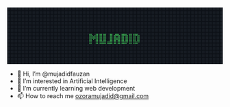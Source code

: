 <svg fill="none" viewBox="0 0 837 221" width="837" xmlns="http://www.w3.org/2000/svg"><foreignObject width="837px" height="100%" xmlns="http://www.w3.org/1999/xhtml"><style xmlns="http://www.w3.org/1999/xhtml">
              .container {
                width: 837px;
                height: 221px;
                position: relative;
              }
              .bg {
                position: absolute;
                top: 0;
                left: 0;
                display: flex;
                flex-direction: column;
                gap: 3px;
                background: #0d1117;
              }
              .bg .line {
                display: flex;
                gap: 3px;
              }
              .bg span {
                width: 11px;
                height: 11px;
                background: #161b22;
                border-radius: 2px;
              }
              .char-container {
                display: flex;
                flex-direction: column;
                gap: 3px;
              }
              .char-container .line {
                display: flex;
                gap: 3px;
              }
              .char-container .line .box {
                width: 11px;
                height: 11px;
                border-radius: 2px;
              }
              .char-container .line .box.active {
                background: #3aad52;
              }
              .content {
                width: 100%;
                height: 100%;
                position: relative;
                display: flex;
                justify-content: center;
                align-items: center;
                z-index: 1;
              }
              .content .blank {
                width: 11px;
              }
              .content .slide {
                width: 100%;
                height: 100%;
                position: fixed;
                top: 0;
                left: 0;
                display: flex;
                justify-content: center;
                align-items: center;
                gap: 3px;
              }
              .content .slide.slide-1 {
                animation: anim-slide-1 8s infinite;
              }
              @keyframes anim-slide-1 {
                0%, 40%, 100% {
                  transform: scale(0.2) translateY(40px);
                }
                4%, 16% {
                  transform: scale(1) translateY(0);
                }
                16% {
                  opacity: 1;
                }
                20%, 100% {
                  opacity: 0;
                }
              }
              .content .slide.slide-2 {
                opacity: 0;
                animation: anim-slide-2 8s infinite;
              }
              @keyframes anim-slide-2 {
                0%, 20%, 100% {
                  transform: scale(0.2) translateY(40px);
                  opacity: 0;
                }
                24%, 36% {
                  transform: scale(1) translateY(0);
                }
                36% {
                  opacity: 1;
                }
                40%, 100% {
                  opacity: 0;
                }
                60% {
                  transform: scale(0.2) translateY(40px);
                }
              }
              .content .slide.slide-3 {
                opacity: 0;
                animation: anim-slide-3 8s infinite;
              }
              @keyframes anim-slide-3 {
                0%, 40%, 72%, 100% {
                  opacity: 0;
                }
                44%, 68% {
                  opacity: 1;
                }
              }
              .content .slide.slide-4 {
                opacity: 0;
                animation: anim-slide-4 8s infinite;
              }
              @keyframes anim-slide-4 {
                0%, 72%, 92%, 100% {
                  opacity: 0;
                }
                76%, 88% {
                  opacity: 1;
                }
              }
              </style><div xmlns="http://www.w3.org/1999/xhtml" class="container"><div class="bg"><div class="line"><span></span><span></span><span></span><span></span><span></span><span></span><span></span><span></span><span></span><span></span><span></span><span></span><span></span><span></span><span></span><span></span><span></span><span></span><span></span><span></span><span></span><span></span><span></span><span></span><span></span><span></span><span></span><span></span><span></span><span></span><span></span><span></span><span></span><span></span><span></span><span></span><span></span><span></span><span></span><span></span><span></span><span></span><span></span><span></span><span></span><span></span><span></span><span></span><span></span><span></span><span></span><span></span><span></span><span></span><span></span><span></span><span></span><span></span><span></span><span></span></div><div class="line"><span></span><span></span><span></span><span></span><span></span><span></span><span></span><span></span><span></span><span></span><span></span><span></span><span></span><span></span><span></span><span></span><span></span><span></span><span></span><span></span><span></span><span></span><span></span><span></span><span></span><span></span><span></span><span></span><span></span><span></span><span></span><span></span><span></span><span></span><span></span><span></span><span></span><span></span><span></span><span></span><span></span><span></span><span></span><span></span><span></span><span></span><span></span><span></span><span></span><span></span><span></span><span></span><span></span><span></span><span></span><span></span><span></span><span></span><span></span><span></span></div><div class="line"><span></span><span></span><span></span><span></span><span></span><span></span><span></span><span></span><span></span><span></span><span></span><span></span><span></span><span></span><span></span><span></span><span></span><span></span><span></span><span></span><span></span><span></span><span></span><span></span><span></span><span></span><span></span><span></span><span></span><span></span><span></span><span></span><span></span><span></span><span></span><span></span><span></span><span></span><span></span><span></span><span></span><span></span><span></span><span></span><span></span><span></span><span></span><span></span><span></span><span></span><span></span><span></span><span></span><span></span><span></span><span></span><span></span><span></span><span></span><span></span></div><div class="line"><span></span><span></span><span></span><span></span><span></span><span></span><span></span><span></span><span></span><span></span><span></span><span></span><span></span><span></span><span></span><span></span><span></span><span></span><span></span><span></span><span></span><span></span><span></span><span></span><span></span><span></span><span></span><span></span><span></span><span></span><span></span><span></span><span></span><span></span><span></span><span></span><span></span><span></span><span></span><span></span><span></span><span></span><span></span><span></span><span></span><span></span><span></span><span></span><span></span><span></span><span></span><span></span><span></span><span></span><span></span><span></span><span></span><span></span><span></span><span></span></div><div class="line"><span></span><span></span><span></span><span></span><span></span><span></span><span></span><span></span><span></span><span></span><span></span><span></span><span></span><span></span><span></span><span></span><span></span><span></span><span></span><span></span><span></span><span></span><span></span><span></span><span></span><span></span><span></span><span></span><span></span><span></span><span></span><span></span><span></span><span></span><span></span><span></span><span></span><span></span><span></span><span></span><span></span><span></span><span></span><span></span><span></span><span></span><span></span><span></span><span></span><span></span><span></span><span></span><span></span><span></span><span></span><span></span><span></span><span></span><span></span><span></span></div><div class="line"><span></span><span></span><span></span><span></span><span></span><span></span><span></span><span></span><span></span><span></span><span></span><span></span><span></span><span></span><span></span><span></span><span></span><span></span><span></span><span></span><span></span><span></span><span></span><span></span><span></span><span></span><span></span><span></span><span></span><span></span><span></span><span></span><span></span><span></span><span></span><span></span><span></span><span></span><span></span><span></span><span></span><span></span><span></span><span></span><span></span><span></span><span></span><span></span><span></span><span></span><span></span><span></span><span></span><span></span><span></span><span></span><span></span><span></span><span></span><span></span></div><div class="line"><span></span><span></span><span></span><span></span><span></span><span></span><span></span><span></span><span></span><span></span><span></span><span></span><span></span><span></span><span></span><span></span><span></span><span></span><span></span><span></span><span></span><span></span><span></span><span></span><span></span><span></span><span></span><span></span><span></span><span></span><span></span><span></span><span></span><span></span><span></span><span></span><span></span><span></span><span></span><span></span><span></span><span></span><span></span><span></span><span></span><span></span><span></span><span></span><span></span><span></span><span></span><span></span><span></span><span></span><span></span><span></span><span></span><span></span><span></span><span></span></div><div class="line"><span></span><span></span><span></span><span></span><span></span><span></span><span></span><span></span><span></span><span></span><span></span><span></span><span></span><span></span><span></span><span></span><span></span><span></span><span></span><span></span><span></span><span></span><span></span><span></span><span></span><span></span><span></span><span></span><span></span><span></span><span></span><span></span><span></span><span></span><span></span><span></span><span></span><span></span><span></span><span></span><span></span><span></span><span></span><span></span><span></span><span></span><span></span><span></span><span></span><span></span><span></span><span></span><span></span><span></span><span></span><span></span><span></span><span></span><span></span><span></span></div><div class="line"><span></span><span></span><span></span><span></span><span></span><span></span><span></span><span></span><span></span><span></span><span></span><span></span><span></span><span></span><span></span><span></span><span></span><span></span><span></span><span></span><span></span><span></span><span></span><span></span><span></span><span></span><span></span><span></span><span></span><span></span><span></span><span></span><span></span><span></span><span></span><span></span><span></span><span></span><span></span><span></span><span></span><span></span><span></span><span></span><span></span><span></span><span></span><span></span><span></span><span></span><span></span><span></span><span></span><span></span><span></span><span></span><span></span><span></span><span></span><span></span></div><div class="line"><span></span><span></span><span></span><span></span><span></span><span></span><span></span><span></span><span></span><span></span><span></span><span></span><span></span><span></span><span></span><span></span><span></span><span></span><span></span><span></span><span></span><span></span><span></span><span></span><span></span><span></span><span></span><span></span><span></span><span></span><span></span><span></span><span></span><span></span><span></span><span></span><span></span><span></span><span></span><span></span><span></span><span></span><span></span><span></span><span></span><span></span><span></span><span></span><span></span><span></span><span></span><span></span><span></span><span></span><span></span><span></span><span></span><span></span><span></span><span></span></div><div class="line"><span></span><span></span><span></span><span></span><span></span><span></span><span></span><span></span><span></span><span></span><span></span><span></span><span></span><span></span><span></span><span></span><span></span><span></span><span></span><span></span><span></span><span></span><span></span><span></span><span></span><span></span><span></span><span></span><span></span><span></span><span></span><span></span><span></span><span></span><span></span><span></span><span></span><span></span><span></span><span></span><span></span><span></span><span></span><span></span><span></span><span></span><span></span><span></span><span></span><span></span><span></span><span></span><span></span><span></span><span></span><span></span><span></span><span></span><span></span><span></span></div><div class="line"><span></span><span></span><span></span><span></span><span></span><span></span><span></span><span></span><span></span><span></span><span></span><span></span><span></span><span></span><span></span><span></span><span></span><span></span><span></span><span></span><span></span><span></span><span></span><span></span><span></span><span></span><span></span><span></span><span></span><span></span><span></span><span></span><span></span><span></span><span></span><span></span><span></span><span></span><span></span><span></span><span></span><span></span><span></span><span></span><span></span><span></span><span></span><span></span><span></span><span></span><span></span><span></span><span></span><span></span><span></span><span></span><span></span><span></span><span></span><span></span></div><div class="line"><span></span><span></span><span></span><span></span><span></span><span></span><span></span><span></span><span></span><span></span><span></span><span></span><span></span><span></span><span></span><span></span><span></span><span></span><span></span><span></span><span></span><span></span><span></span><span></span><span></span><span></span><span></span><span></span><span></span><span></span><span></span><span></span><span></span><span></span><span></span><span></span><span></span><span></span><span></span><span></span><span></span><span></span><span></span><span></span><span></span><span></span><span></span><span></span><span></span><span></span><span></span><span></span><span></span><span></span><span></span><span></span><span></span><span></span><span></span><span></span></div><div class="line"><span></span><span></span><span></span><span></span><span></span><span></span><span></span><span></span><span></span><span></span><span></span><span></span><span></span><span></span><span></span><span></span><span></span><span></span><span></span><span></span><span></span><span></span><span></span><span></span><span></span><span></span><span></span><span></span><span></span><span></span><span></span><span></span><span></span><span></span><span></span><span></span><span></span><span></span><span></span><span></span><span></span><span></span><span></span><span></span><span></span><span></span><span></span><span></span><span></span><span></span><span></span><span></span><span></span><span></span><span></span><span></span><span></span><span></span><span></span><span></span></div><div class="line"><span></span><span></span><span></span><span></span><span></span><span></span><span></span><span></span><span></span><span></span><span></span><span></span><span></span><span></span><span></span><span></span><span></span><span></span><span></span><span></span><span></span><span></span><span></span><span></span><span></span><span></span><span></span><span></span><span></span><span></span><span></span><span></span><span></span><span></span><span></span><span></span><span></span><span></span><span></span><span></span><span></span><span></span><span></span><span></span><span></span><span></span><span></span><span></span><span></span><span></span><span></span><span></span><span></span><span></span><span></span><span></span><span></span><span></span><span></span><span></span></div><div class="line"><span></span><span></span><span></span><span></span><span></span><span></span><span></span><span></span><span></span><span></span><span></span><span></span><span></span><span></span><span></span><span></span><span></span><span></span><span></span><span></span><span></span><span></span><span></span><span></span><span></span><span></span><span></span><span></span><span></span><span></span><span></span><span></span><span></span><span></span><span></span><span></span><span></span><span></span><span></span><span></span><span></span><span></span><span></span><span></span><span></span><span></span><span></span><span></span><span></span><span></span><span></span><span></span><span></span><span></span><span></span><span></span><span></span><span></span><span></span><span></span></div></div><div class="content"><div class="slide slide-1"><div class="char-container"><div class="line"><span class="box active"></span><span class="box active"></span><span class="box"></span><span class="box"></span><span class="box"></span><span class="box active"></span><span class="box active"></span><span class="box"></span></div><div class="line"><span class="box active"></span><span class="box active"></span><span class="box active"></span><span class="box"></span><span class="box active"></span><span class="box active"></span><span class="box active"></span><span class="box"></span></div><div class="line"><span class="box active"></span><span class="box active"></span><span class="box active"></span><span class="box active"></span><span class="box active"></span><span class="box active"></span><span class="box active"></span><span class="box"></span></div><div class="line"><span class="box active"></span><span class="box active"></span><span class="box active"></span><span class="box active"></span><span class="box active"></span><span class="box active"></span><span class="box active"></span><span class="box"></span></div><div class="line"><span class="box active"></span><span class="box active"></span><span class="box"></span><span class="box active"></span><span class="box"></span><span class="box active"></span><span class="box active"></span><span class="box"></span></div><div class="line"><span class="box active"></span><span class="box active"></span><span class="box"></span><span class="box"></span><span class="box"></span><span class="box active"></span><span class="box active"></span><span class="box"></span></div><div class="line"><span class="box active"></span><span class="box active"></span><span class="box"></span><span class="box"></span><span class="box"></span><span class="box active"></span><span class="box active"></span><span class="box"></span></div><div class="line"><span class="box active"></span><span class="box active"></span><span class="box"></span><span class="box"></span><span class="box"></span><span class="box active"></span><span class="box active"></span><span class="box"></span></div></div><div class="char-container"><div class="line"><span class="box active"></span><span class="box active"></span><span class="box"></span><span class="box active"></span><span class="box active"></span><span class="box"></span></div><div class="line"><span class="box active"></span><span class="box active"></span><span class="box"></span><span class="box active"></span><span class="box active"></span><span class="box"></span></div><div class="line"><span class="box active"></span><span class="box active"></span><span class="box"></span><span class="box active"></span><span class="box active"></span><span class="box"></span></div><div class="line"><span class="box active"></span><span class="box active"></span><span class="box"></span><span class="box active"></span><span class="box active"></span><span class="box"></span></div><div class="line"><span class="box active"></span><span class="box active"></span><span class="box"></span><span class="box active"></span><span class="box active"></span><span class="box"></span></div><div class="line"><span class="box active"></span><span class="box active"></span><span class="box"></span><span class="box active"></span><span class="box active"></span><span class="box"></span></div><div class="line"><span class="box active"></span><span class="box active"></span><span class="box active"></span><span class="box active"></span><span class="box active"></span><span class="box"></span></div><div class="line"><span class="box active"></span><span class="box active"></span><span class="box active"></span><span class="box active"></span><span class="box active"></span><span class="box"></span></div></div><div class="char-container"><div class="line"><span class="box"></span><span class="box"></span><span class="box active"></span><span class="box active"></span><span class="box"></span></div><div class="line"><span class="box"></span><span class="box"></span><span class="box active"></span><span class="box active"></span><span class="box"></span></div><div class="line"><span class="box"></span><span class="box"></span><span class="box active"></span><span class="box active"></span><span class="box"></span></div><div class="line"><span class="box"></span><span class="box"></span><span class="box active"></span><span class="box active"></span><span class="box"></span></div><div class="line"><span class="box"></span><span class="box"></span><span class="box active"></span><span class="box active"></span><span class="box"></span></div><div class="line"><span class="box"></span><span class="box"></span><span class="box active"></span><span class="box active"></span><span class="box"></span></div><div class="line"><span class="box active"></span><span class="box active"></span><span class="box active"></span><span class="box active"></span><span class="box"></span></div><div class="line"><span class="box active"></span><span class="box active"></span><span class="box active"></span><span class="box active"></span><span class="box"></span></div></div><div class="char-container"><div class="line"><span class="box"></span><span class="box active"></span><span class="box active"></span><span class="box active"></span><span class="box"></span><span class="box"></span></div><div class="line"><span class="box active"></span><span class="box active"></span><span class="box active"></span><span class="box active"></span><span class="box active"></span><span class="box"></span></div><div class="line"><span class="box active"></span><span class="box active"></span><span class="box"></span><span class="box active"></span><span class="box active"></span><span class="box"></span></div><div class="line"><span class="box active"></span><span class="box active"></span><span class="box active"></span><span class="box active"></span><span class="box active"></span><span class="box"></span></div><div class="line"><span class="box active"></span><span class="box active"></span><span class="box active"></span><span class="box active"></span><span class="box active"></span><span class="box"></span></div><div class="line"><span class="box active"></span><span class="box active"></span><span class="box"></span><span class="box active"></span><span class="box active"></span><span class="box"></span></div><div class="line"><span class="box active"></span><span class="box active"></span><span class="box"></span><span class="box active"></span><span class="box active"></span><span class="box"></span></div><div class="line"><span class="box active"></span><span class="box active"></span><span class="box"></span><span class="box active"></span><span class="box active"></span><span class="box"></span></div></div><div class="char-container"><div class="line"><span class="box active"></span><span class="box active"></span><span class="box active"></span><span class="box active"></span><span class="box"></span><span class="box"></span></div><div class="line"><span class="box active"></span><span class="box active"></span><span class="box active"></span><span class="box active"></span><span class="box active"></span><span class="box"></span></div><div class="line"><span class="box active"></span><span class="box active"></span><span class="box"></span><span class="box active"></span><span class="box active"></span><span class="box"></span></div><div class="line"><span class="box active"></span><span class="box active"></span><span class="box"></span><span class="box active"></span><span class="box active"></span><span class="box"></span></div><div class="line"><span class="box active"></span><span class="box active"></span><span class="box"></span><span class="box active"></span><span class="box active"></span><span class="box"></span></div><div class="line"><span class="box active"></span><span class="box active"></span><span class="box"></span><span class="box active"></span><span class="box active"></span><span class="box"></span></div><div class="line"><span class="box active"></span><span class="box active"></span><span class="box active"></span><span class="box active"></span><span class="box active"></span><span class="box"></span></div><div class="line"><span class="box active"></span><span class="box active"></span><span class="box active"></span><span class="box active"></span><span class="box"></span><span class="box"></span></div></div><div class="char-container"><div class="line"><span class="box active"></span><span class="box active"></span><span class="box"></span></div><div class="line"><span class="box active"></span><span class="box active"></span><span class="box"></span></div><div class="line"><span class="box active"></span><span class="box active"></span><span class="box"></span></div><div class="line"><span class="box active"></span><span class="box active"></span><span class="box"></span></div><div class="line"><span class="box active"></span><span class="box active"></span><span class="box"></span></div><div class="line"><span class="box active"></span><span class="box active"></span><span class="box"></span></div><div class="line"><span class="box active"></span><span class="box active"></span><span class="box"></span></div><div class="line"><span class="box active"></span><span class="box active"></span><span class="box"></span></div></div><div class="char-container"><div class="line"><span class="box active"></span><span class="box active"></span><span class="box active"></span><span class="box active"></span><span class="box"></span><span class="box"></span></div><div class="line"><span class="box active"></span><span class="box active"></span><span class="box active"></span><span class="box active"></span><span class="box active"></span><span class="box"></span></div><div class="line"><span class="box active"></span><span class="box active"></span><span class="box"></span><span class="box active"></span><span class="box active"></span><span class="box"></span></div><div class="line"><span class="box active"></span><span class="box active"></span><span class="box"></span><span class="box active"></span><span class="box active"></span><span class="box"></span></div><div class="line"><span class="box active"></span><span class="box active"></span><span class="box"></span><span class="box active"></span><span class="box active"></span><span class="box"></span></div><div class="line"><span class="box active"></span><span class="box active"></span><span class="box"></span><span class="box active"></span><span class="box active"></span><span class="box"></span></div><div class="line"><span class="box active"></span><span class="box active"></span><span class="box active"></span><span class="box active"></span><span class="box active"></span><span class="box"></span></div><div class="line"><span class="box active"></span><span class="box active"></span><span class="box active"></span><span class="box active"></span><span class="box"></span><span class="box"></span></div></div></div><div class="slide slide-2"><div class="blank"></div><div class="char-container"><div class="line"><span class="box active"></span><span class="box active"></span><span class="box active"></span><span class="box active"></span><span class="box"></span></div><div class="line"><span class="box active"></span><span class="box active"></span><span class="box active"></span><span class="box active"></span><span class="box"></span></div><div class="line"><span class="box active"></span><span class="box active"></span><span class="box"></span><span class="box"></span><span class="box"></span></div><div class="line"><span class="box active"></span><span class="box active"></span><span class="box active"></span><span class="box active"></span><span class="box"></span></div><div class="line"><span class="box active"></span><span class="box active"></span><span class="box active"></span><span class="box active"></span><span class="box"></span></div><div class="line"><span class="box active"></span><span class="box active"></span><span class="box"></span><span class="box"></span><span class="box"></span></div><div class="line"><span class="box active"></span><span class="box active"></span><span class="box"></span><span class="box"></span><span class="box"></span></div><div class="line"><span class="box active"></span><span class="box active"></span><span class="box"></span><span class="box"></span><span class="box"></span></div></div><div class="char-container"><div class="line"><span class="box"></span><span class="box active"></span><span class="box active"></span><span class="box active"></span><span class="box"></span><span class="box"></span></div><div class="line"><span class="box active"></span><span class="box active"></span><span class="box active"></span><span class="box active"></span><span class="box active"></span><span class="box"></span></div><div class="line"><span class="box active"></span><span class="box active"></span><span class="box"></span><span class="box active"></span><span class="box active"></span><span class="box"></span></div><div class="line"><span class="box active"></span><span class="box active"></span><span class="box active"></span><span class="box active"></span><span class="box active"></span><span class="box"></span></div><div class="line"><span class="box active"></span><span class="box active"></span><span class="box active"></span><span class="box active"></span><span class="box active"></span><span class="box"></span></div><div class="line"><span class="box active"></span><span class="box active"></span><span class="box"></span><span class="box active"></span><span class="box active"></span><span class="box"></span></div><div class="line"><span class="box active"></span><span class="box active"></span><span class="box"></span><span class="box active"></span><span class="box active"></span><span class="box"></span></div><div class="line"><span class="box active"></span><span class="box active"></span><span class="box"></span><span class="box active"></span><span class="box active"></span><span class="box"></span></div></div><div class="char-container"><div class="line"><span class="box active"></span><span class="box active"></span><span class="box"></span><span class="box active"></span><span class="box active"></span><span class="box"></span></div><div class="line"><span class="box active"></span><span class="box active"></span><span class="box"></span><span class="box active"></span><span class="box active"></span><span class="box"></span></div><div class="line"><span class="box active"></span><span class="box active"></span><span class="box"></span><span class="box active"></span><span class="box active"></span><span class="box"></span></div><div class="line"><span class="box active"></span><span class="box active"></span><span class="box"></span><span class="box active"></span><span class="box active"></span><span class="box"></span></div><div class="line"><span class="box active"></span><span class="box active"></span><span class="box"></span><span class="box active"></span><span class="box active"></span><span class="box"></span></div><div class="line"><span class="box active"></span><span class="box active"></span><span class="box"></span><span class="box active"></span><span class="box active"></span><span class="box"></span></div><div class="line"><span class="box active"></span><span class="box active"></span><span class="box active"></span><span class="box active"></span><span class="box active"></span><span class="box"></span></div><div class="line"><span class="box active"></span><span class="box active"></span><span class="box active"></span><span class="box active"></span><span class="box active"></span><span class="box"></span></div></div><div class="char-container"><div class="line"><span class="box active"></span><span class="box active"></span><span class="box active"></span><span class="box active"></span><span class="box active"></span><span class="box active"></span><span class="box"></span></div><div class="line"><span class="box active"></span><span class="box active"></span><span class="box active"></span><span class="box active"></span><span class="box active"></span><span class="box active"></span><span class="box"></span></div><div class="line"><span class="box"></span><span class="box"></span><span class="box"></span><span class="box active"></span><span class="box active"></span><span class="box active"></span><span class="box"></span></div><div class="line"><span class="box"></span><span class="box"></span><span class="box active"></span><span class="box active"></span><span class="box active"></span><span class="box"></span><span class="box"></span></div><div class="line"><span class="box"></span><span class="box active"></span><span class="box active"></span><span class="box active"></span><span class="box"></span><span class="box"></span><span class="box"></span></div><div class="line"><span class="box active"></span><span class="box active"></span><span class="box active"></span><span class="box"></span><span class="box"></span><span class="box"></span><span class="box"></span></div><div class="line"><span class="box active"></span><span class="box active"></span><span class="box active"></span><span class="box active"></span><span class="box active"></span><span class="box active"></span><span class="box"></span></div><div class="line"><span class="box active"></span><span class="box active"></span><span class="box active"></span><span class="box active"></span><span class="box active"></span><span class="box active"></span><span class="box"></span></div></div><div class="char-container"><div class="line"><span class="box"></span><span class="box active"></span><span class="box active"></span><span class="box active"></span><span class="box"></span><span class="box"></span></div><div class="line"><span class="box active"></span><span class="box active"></span><span class="box active"></span><span class="box active"></span><span class="box active"></span><span class="box"></span></div><div class="line"><span class="box active"></span><span class="box active"></span><span class="box"></span><span class="box active"></span><span class="box active"></span><span class="box"></span></div><div class="line"><span class="box active"></span><span class="box active"></span><span class="box active"></span><span class="box active"></span><span class="box active"></span><span class="box"></span></div><div class="line"><span class="box active"></span><span class="box active"></span><span class="box active"></span><span class="box active"></span><span class="box active"></span><span class="box"></span></div><div class="line"><span class="box active"></span><span class="box active"></span><span class="box"></span><span class="box active"></span><span class="box active"></span><span class="box"></span></div><div class="line"><span class="box active"></span><span class="box active"></span><span class="box"></span><span class="box active"></span><span class="box active"></span><span class="box"></span></div><div class="line"><span class="box active"></span><span class="box active"></span><span class="box"></span><span class="box active"></span><span class="box active"></span><span class="box"></span></div></div><div class="char-container"><div class="line"><span class="box active"></span><span class="box active"></span><span class="box"></span><span class="box"></span><span class="box active"></span><span class="box active"></span><span class="box"></span></div><div class="line"><span class="box active"></span><span class="box active"></span><span class="box"></span><span class="box"></span><span class="box active"></span><span class="box active"></span><span class="box"></span></div><div class="line"><span class="box active"></span><span class="box active"></span><span class="box"></span><span class="box"></span><span class="box active"></span><span class="box active"></span><span class="box"></span></div><div class="line"><span class="box active"></span><span class="box active"></span><span class="box active"></span><span class="box"></span><span class="box active"></span><span class="box active"></span><span class="box"></span></div><div class="line"><span class="box active"></span><span class="box active"></span><span class="box active"></span><span class="box active"></span><span class="box active"></span><span class="box active"></span><span class="box"></span></div><div class="line"><span class="box active"></span><span class="box active"></span><span class="box active"></span><span class="box active"></span><span class="box active"></span><span class="box active"></span><span class="box"></span></div><div class="line"><span class="box active"></span><span class="box active"></span><span class="box"></span><span class="box active"></span><span class="box active"></span><span class="box active"></span><span class="box"></span></div><div class="line"><span class="box active"></span><span class="box active"></span><span class="box"></span><span class="box"></span><span class="box active"></span><span class="box active"></span><span class="box"></span></div></div></div><div class="slide slide-3"><style>
				.clip-container {
					width: 445px;
					height: 221px;
					display: flex;
					gap: 3px;
				}
				.clip-container .cat-wrapper {
					width: 221px;
					height: 221px;
					display: flex;
				}
        .clip-container .cat-wrapper .move {
					display: flex;
					flex-direction: column;
					gap: 3px;
				}
				.clip-container .cat-wrapper .move .line {
					display: flex;
					gap: 3px;
				}
				.clip-container .cat-wrapper .move .line span {
					width: 11px;
					height: 11px;
					border-radius: 2px;
				}
				.clip-container .cat-wrapper .move .line span:hover {
					opacity: 0.2;
				}
				.move-1, .move-2, .move-3, .move-4, .move-5 {
					width: 0;
				}
				.cat-1 .move-1 {
					animation: move-1 0.6s infinite;
				}
				.cat-2 .move-1 {
					animation: move-2 0.6s infinite;
				}
				.cat-1 .move-2 {
					animation: move-2 0.6s infinite;
				}
				.cat-2 .move-2 {
					animation: move-3 0.6s infinite;
				}
				.cat-1 .move-3 {
					animation: move-3 0.6s infinite;
				}
				.cat-2 .move-3 {
					animation: move-4 0.6s infinite;
				}
				.cat-1 .move-4 {
					animation: move-4 0.6s infinite;
				}
				.cat-2 .move-4 {
					animation: move-5 0.6s infinite;
				}
				.cat-1 .move-5 {
					animation: move-5 0.6s infinite;
				}
				.cat-2 .move-5 {
					animation: move-1 0.6s infinite;
				}
				@keyframes move-1 {
					0%, 20% {
						width: 480px;
					}
					20.01%, 100% {
						width: 0;
					}
				}
				@keyframes move-2 {
					0%, 20%, 40.01%, 100% {
						width: 0;
					}
					20.01%, 40% {
						width: 480px;
					}
				}
				@keyframes move-3 {
					0%, 40%, 60.01%, 100% {
						width: 0;
					}
					40.01%, 60% {
						width: 480px;
					}
				}
				@keyframes move-4 {
					0%, 60%, 80.01%, 100% {
						width: 0;
					}
					60.01%, 80% {
						width: 480px;
					}
				}
				@keyframes move-5 {
					0%, 80% {
						width: 0;
					}
					80.01%, 100% {
						width: 480px;
					}
				}
				.move-1 .line-3 span:nth-child(6),
				.move-1 .line-3 span:nth-child(10), 
				.move-1 .line-4 span:nth-child(5),
				.move-1 .line-4 span:nth-child(6),
				.move-1 .line-4 span:nth-child(7),
				.move-1 .line-4 span:nth-child(8),
				.move-1 .line-4 span:nth-child(9),
				.move-1 .line-4 span:nth-child(10),
				.move-1 .line-4 span:nth-child(11),
				.move-1 .line-5 span:nth-child(4),
				.move-1 .line-5 span:nth-child(5),
				.move-1 .line-5 span:nth-child(6),
				.move-1 .line-5 span:nth-child(7),
				.move-1 .line-5 span:nth-child(8),
				.move-1 .line-5 span:nth-child(9),
				.move-1 .line-5 span:nth-child(10),
				.move-1 .line-5 span:nth-child(11),
				.move-1 .line-5 span:nth-child(12),
				.move-1 .line-5 span:nth-child(14),
				.move-1 .line-6 span:nth-child(1),
				.move-1 .line-6 span:nth-child(3),
				.move-1 .line-6 span:nth-child(4),
				.move-1 .line-6 span:nth-child(11),
				.move-1 .line-6 span:nth-child(12),
				.move-1 .line-6 span:nth-child(13),
				.move-1 .line-7 span:nth-child(2),
				.move-1 .line-7 span:nth-child(3),
				.move-1 .line-7 span:nth-child(12),
				.move-1 .line-8 span:nth-child(3),
				.move-1 .line-8 span:nth-child(12),
				.move-1 .line-8 span:nth-child(13),
				.move-1 .line-9 span:nth-child(2),
				.move-1 .line-9 span:nth-child(3),
				.move-1 .line-9 span:nth-child(4),
				.move-1 .line-9 span:nth-child(11),
				.move-1 .line-9 span:nth-child(12),
				.move-1 .line-9 span:nth-child(14),
				.move-1 .line-10 span:nth-child(1),
				.move-1 .line-10 span:nth-child(5),
				.move-1 .line-10 span:nth-child(6),
				.move-1 .line-10 span:nth-child(7),
				.move-1 .line-10 span:nth-child(8),
				.move-1 .line-10 span:nth-child(9),
				.move-1 .line-10 span:nth-child(10),
				.move-1 .line-10 span:nth-child(11),
				.move-1 .line-11 span:nth-child(5),
				.move-1 .line-11 span:nth-child(6),
				.move-1 .line-11 span:nth-child(7),
				.move-1 .line-11 span:nth-child(8),
				.move-1 .line-11 span:nth-child(9),
				.move-1 .line-11 span:nth-child(10),
				.move-1 .line-11 span:nth-child(11),
				.move-1 .line-11 span:nth-child(12),
				.move-1 .line-12 span:nth-child(5),
				.move-1 .line-12 span:nth-child(7),
				.move-1 .line-12 span:nth-child(8),
				.move-1 .line-12 span:nth-child(9),
				.move-1 .line-12 span:nth-child(10),
				.move-1 .line-12 span:nth-child(11),
				.move-1 .line-12 span:nth-child(12),
				.move-1 .line-13 span:nth-child(7),
				.move-1 .line-13 span:nth-child(8),
				.move-1 .line-13 span:nth-child(9),
				.move-1 .line-13 span:nth-child(10),
				.move-1 .line-13 span:nth-child(11),
				.move-1 .line-13 span:nth-child(12),
				.move-1 .line-14 span:nth-child(7),
				.move-1 .line-14 span:nth-child(9),	
				.move-1 .line-14 span:nth-child(11),
				.move-2 .line-3 span:nth-child(6),
				.move-2 .line-3 span:nth-child(11),
				.move-2 .line-4 span:nth-child(6),
				.move-2 .line-4 span:nth-child(7),
				.move-2 .line-4 span:nth-child(8),
				.move-2 .line-4 span:nth-child(10),
				.move-2 .line-4 span:nth-child(11),
				.move-2 .line-4 span:nth-child(12),
				.move-2 .line-5 span:nth-child(5),
				.move-2 .line-5 span:nth-child(6),
				.move-2 .line-5 span:nth-child(7),
				.move-2 .line-5 span:nth-child(8),
				.move-2 .line-5 span:nth-child(9),
				.move-2 .line-5 span:nth-child(10),
				.move-2 .line-5 span:nth-child(11),
				.move-2 .line-5 span:nth-child(12),
				.move-2 .line-6 span:nth-child(5),
				.move-2 .line-6 span:nth-child(11),
				.move-2 .line-6 span:nth-child(12),
				.move-2 .line-6 span:nth-child(13),
				.move-2 .line-7 span:nth-child(2),
				.move-2 .line-7 span:nth-child(5),
				.move-2 .line-7 span:nth-child(12),
				.move-2 .line-7 span:nth-child(13),
				.move-2 .line-7 span:nth-child(15),
				.move-2 .line-8 span:nth-child(3),
				.move-2 .line-8 span:nth-child(4),
				.move-2 .line-8 span:nth-child(13),
				.move-2 .line-8 span:nth-child(14),
				.move-2 .line-9 span:nth-child(4),
				.move-2 .line-9 span:nth-child(5),
				.move-2 .line-9 span:nth-child(12),
				.move-2 .line-9 span:nth-child(13),
				.move-2 .line-10 span:nth-child(4),
				.move-2 .line-10 span:nth-child(5),
				.move-2 .line-10 span:nth-child(6),
				.move-2 .line-10 span:nth-child(7),
				.move-2 .line-10 span:nth-child(8),
				.move-2 .line-10 span:nth-child(9),
				.move-2 .line-10 span:nth-child(10),
				.move-2 .line-10 span:nth-child(11),
				.move-2 .line-10 span:nth-child(12),
				.move-2 .line-10 span:nth-child(13),
				.move-2 .line-10 span:nth-child(14),
				.move-2 .line-11 span:nth-child(3),
				.move-2 .line-11 span:nth-child(5),
				.move-2 .line-11 span:nth-child(6),
				.move-2 .line-11 span:nth-child(7),
				.move-2 .line-11 span:nth-child(8),
				.move-2 .line-11 span:nth-child(9),
				.move-2 .line-11 span:nth-child(10),
				.move-2 .line-11 span:nth-child(11),
				.move-2 .line-11 span:nth-child(12),
				.move-2 .line-11 span:nth-child(13),
				.move-2 .line-11 span:nth-child(15),
				.move-2 .line-12 span:nth-child(5),
				.move-2 .line-12 span:nth-child(6),
				.move-2 .line-12 span:nth-child(7),
				.move-2 .line-12 span:nth-child(8),
				.move-2 .line-12 span:nth-child(9),
				.move-2 .line-12 span:nth-child(10),
				.move-2 .line-12 span:nth-child(11),
				.move-2 .line-12 span:nth-child(12),
				.move-2 .line-12 span:nth-child(13),
				.move-2 .line-13 span:nth-child(6),
				.move-2 .line-13 span:nth-child(7),
				.move-2 .line-13 span:nth-child(8),
				.move-2 .line-13 span:nth-child(9),
				.move-2 .line-13 span:nth-child(10),
				.move-2 .line-13 span:nth-child(11),
				.move-2 .line-13 span:nth-child(13),
				.move-3 .line-1 span:nth-child(7),
				.move-3 .line-1 span:nth-child(11),
				.move-3 .line-2 span:nth-child(7),
				.move-3 .line-2 span:nth-child(8),
				.move-3 .line-2 span:nth-child(10),
				.move-3 .line-2 span:nth-child(11),
				.move-3 .line-2 span:nth-child(12),
				.move-3 .line-3 span:nth-child(6),
				.move-3 .line-3 span:nth-child(7),
				.move-3 .line-3 span:nth-child(8),
				.move-3 .line-3 span:nth-child(9),
				.move-3 .line-3 span:nth-child(10),
				.move-3 .line-3 span:nth-child(11),
				.move-3 .line-3 span:nth-child(12),
				.move-3 .line-4 span:nth-child(6),
				.move-3 .line-4 span:nth-child(7),
				.move-3 .line-4 span:nth-child(10),
				.move-3 .line-4 span:nth-child(11),
				.move-3 .line-4 span:nth-child(12),
				.move-3 .line-4 span:nth-child(13),
				.move-3 .line-5 span:nth-child(6),
				.move-3 .line-5 span:nth-child(12),
				.move-3 .line-5 span:nth-child(13),
				.move-3 .line-5 span:nth-child(15),
				.move-3 .line-6 span:nth-child(5),
				.move-3 .line-6 span:nth-child(6),
				.move-3 .line-6 span:nth-child(13),
				.move-3 .line-6 span:nth-child(14),
				.move-3 .line-7 span:nth-child(3),
				.move-3 .line-7 span:nth-child(5),
				.move-3 .line-7 span:nth-child(13),
				.move-3 .line-8 span:nth-child(4),
				.move-3 .line-8 span:nth-child(5),
				.move-3 .line-8 span:nth-child(12),
				.move-3 .line-8 span:nth-child(13),
				.move-3 .line-8 span:nth-child(14),
				.move-3 .line-9 span:nth-child(5),
				.move-3 .line-9 span:nth-child(6),
				.move-3 .line-9 span:nth-child(11),
				.move-3 .line-9 span:nth-child(12),
				.move-3 .line-9 span:nth-child(13),
				.move-3 .line-9 span:nth-child(15),
				.move-3 .line-10 span:nth-child(4),
				.move-3 .line-10 span:nth-child(8),
				.move-3 .line-10 span:nth-child(9),
				.move-3 .line-10 span:nth-child(10),
				.move-3 .line-10 span:nth-child(11),
				.move-3 .line-10 span:nth-child(12),
				.move-3 .line-11 span:nth-child(8),
				.move-3 .line-11 span:nth-child(9),
				.move-3 .line-11 span:nth-child(10),
				.move-3 .line-11 span:nth-child(11),
				.move-3 .line-11 span:nth-child(12),
				.move-3 .line-12 span:nth-child(9),
				.move-3 .line-12 span:nth-child(10),
				.move-3 .line-12 span:nth-child(11),
				.move-3 .line-12 span:nth-child(12),
				.move-3 .line-13 span:nth-child(9),
				.move-3 .line-13 span:nth-child(10),
				.move-3 .line-13 span:nth-child(11),
				.move-3 .line-13 span:nth-child(12),
				.move-3 .line-14 span:nth-child(10),
				.move-3 .line-14 span:nth-child(11),
				.move-4 .line-1 span:nth-child(7),
				.move-4 .line-1 span:nth-child(8),
				.move-4 .line-1 span:nth-child(11),
				.move-4 .line-1 span:nth-child(12),
				.move-4 .line-2 span:nth-child(6),
				.move-4 .line-2 span:nth-child(7),
				.move-4 .line-2 span:nth-child(8),
				.move-4 .line-2 span:nth-child(9),
				.move-4 .line-2 span:nth-child(10),
				.move-4 .line-2 span:nth-child(11),
				.move-4 .line-2 span:nth-child(12),
				.move-4 .line-3 span:nth-child(6),
				.move-4 .line-3 span:nth-child(7),
				.move-4 .line-3 span:nth-child(8),
				.move-4 .line-3 span:nth-child(9),
				.move-4 .line-3 span:nth-child(10),
				.move-4 .line-3 span:nth-child(11),
				.move-4 .line-3 span:nth-child(12),
				.move-4 .line-3 span:nth-child(13),
				.move-4 .line-4 span:nth-child(6),
				.move-4 .line-4 span:nth-child(12),
				.move-4 .line-4 span:nth-child(13),
				.move-4 .line-5 span:nth-child(3),
				.move-4 .line-5 span:nth-child(5),
				.move-4 .line-5 span:nth-child(13),
				.move-4 .line-5 span:nth-child(14),
				.move-4 .line-5 span:nth-child(16),
				.move-4 .line-6 span:nth-child(4),
				.move-4 .line-6 span:nth-child(5),
				.move-4 .line-6 span:nth-child(13),
				.move-4 .line-6 span:nth-child(14),
				.move-4 .line-6 span:nth-child(15),
				.move-4 .line-7 span:nth-child(5),
				.move-4 .line-7 span:nth-child(13),
				.move-4 .line-7 span:nth-child(14),
				.move-4 .line-8 span:nth-child(5),
				.move-4 .line-8 span:nth-child(6),
				.move-4 .line-8 span:nth-child(11),
				.move-4 .line-8 span:nth-child(12),
				.move-4 .line-8 span:nth-child(13),
				.move-4 .line-9 span:nth-child(4),
				.move-4 .line-9 span:nth-child(8),
				.move-4 .line-9 span:nth-child(9),
				.move-4 .line-9 span:nth-child(10),
				.move-4 .line-9 span:nth-child(11),
				.move-4 .line-9 span:nth-child(15),
				.move-4 .line-10 span:nth-child(8),
				.move-4 .line-10 span:nth-child(9),
				.move-4 .line-10 span:nth-child(10),
				.move-4 .line-10 span:nth-child(11),
				.move-4 .line-10 span:nth-child(12),
				.move-4 .line-11 span:nth-child(8),
				.move-4 .line-11 span:nth-child(9),
				.move-4 .line-11 span:nth-child(10),
				.move-4 .line-11 span:nth-child(11),
				.move-4 .line-11 span:nth-child(12),
				.move-4 .line-12 span:nth-child(9),
				.move-4 .line-12 span:nth-child(10),
				.move-4 .line-12 span:nth-child(11),
				.move-4 .line-12 span:nth-child(12),
				.move-4 .line-13 span:nth-child(10),
				.move-4 .line-13 span:nth-child(11),
				.move-5 .line-2 span:nth-child(6),
				.move-5 .line-2 span:nth-child(10),
				.move-5 .line-3 span:nth-child(5),
				.move-5 .line-3 span:nth-child(6),
				.move-5 .line-3 span:nth-child(7),
				.move-5 .line-3 span:nth-child(9),
				.move-5 .line-3 span:nth-child(10),
				.move-5 .line-3 span:nth-child(11),
				.move-5 .line-4 span:nth-child(5),
				.move-5 .line-4 span:nth-child(6),
				.move-5 .line-4 span:nth-child(7),
				.move-5 .line-4 span:nth-child(8),
				.move-5 .line-4 span:nth-child(9),
				.move-5 .line-4 span:nth-child(10),
				.move-5 .line-4 span:nth-child(11),
				.move-5 .line-5 span:nth-child(4),
				.move-5 .line-5 span:nth-child(5),
				.move-5 .line-5 span:nth-child(6),
				.move-5 .line-5 span:nth-child(9),
				.move-5 .line-5 span:nth-child(10),
				.move-5 .line-5 span:nth-child(11),
				.move-5 .line-5 span:nth-child(12),
				.move-5 .line-5 span:nth-child(14),
				.move-5 .line-6 span:nth-child(2),
				.move-5 .line-6 span:nth-child(4),
				.move-5 .line-6 span:nth-child(5),
				.move-5 .line-6 span:nth-child(11),
				.move-5 .line-6 span:nth-child(12),
				.move-5 .line-6 span:nth-child(13),
				.move-5 .line-7 span:nth-child(3),
				.move-5 .line-7 span:nth-child(4),
				.move-5 .line-7 span:nth-child(11),
				.move-5 .line-7 span:nth-child(12),
				.move-5 .line-8 span:nth-child(4),
				.move-5 .line-8 span:nth-child(11),
				.move-5 .line-8 span:nth-child(12),
				.move-5 .line-8 span:nth-child(13),
				.move-5 .line-9 span:nth-child(3),
				.move-5 .line-9 span:nth-child(5),
				.move-5 .line-9 span:nth-child(10),
				.move-5 .line-9 span:nth-child(11),
				.move-5 .line-9 span:nth-child(14),
				.move-5 .line-10 span:nth-child(2),
				.move-5 .line-10 span:nth-child(6),
				.move-5 .line-10 span:nth-child(7),
				.move-5 .line-10 span:nth-child(8),
				.move-5 .line-10 span:nth-child(9),
				.move-5 .line-10 span:nth-child(10),
				.move-5 .line-10 span:nth-child(11),
				.move-5 .line-11 span:nth-child(6),
				.move-5 .line-11 span:nth-child(7),
				.move-5 .line-11 span:nth-child(8),
				.move-5 .line-11 span:nth-child(9),
				.move-5 .line-11 span:nth-child(10),
				.move-5 .line-11 span:nth-child(11),
				.move-5 .line-11 span:nth-child(12),
				.move-5 .line-12 span:nth-child(6),
				.move-5 .line-12 span:nth-child(7),
				.move-5 .line-12 span:nth-child(8),
				.move-5 .line-12 span:nth-child(9),
				.move-5 .line-12 span:nth-child(10),
				.move-5 .line-12 span:nth-child(11),
				.move-5 .line-12 span:nth-child(12),
				.move-5 .line-13 span:nth-child(6),
				.move-5 .line-13 span:nth-child(8),
				.move-5 .line-13 span:nth-child(10),
				.move-5 .line-13 span:nth-child(12) {
					background: #00603c;
				}
				.move-1 .line-6 span:nth-child(5),
				.move-1 .line-6 span:nth-child(6),
				.move-1 .line-6 span:nth-child(7),
				.move-1 .line-6 span:nth-child(8),
				.move-1 .line-6 span:nth-child(9),
				.move-1 .line-6 span:nth-child(10),
				.move-1 .line-7 span:nth-child(4),
				.move-1 .line-7 span:nth-child(5),
				.move-1 .line-7 span:nth-child(7),
				.move-1 .line-7 span:nth-child(8),
				.move-1 .line-7 span:nth-child(10),
				.move-1 .line-7 span:nth-child(11),
				.move-1 .line-8 span:nth-child(4),
				.move-1 .line-8 span:nth-child(5),
				.move-1 .line-8 span:nth-child(6),
				.move-1 .line-8 span:nth-child(9),
				.move-1 .line-8 span:nth-child(10),
				.move-1 .line-8 span:nth-child(11),
				.move-1 .line-9 span:nth-child(5),
				.move-1 .line-9 span:nth-child(6),
				.move-1 .line-9 span:nth-child(7),
				.move-1 .line-9 span:nth-child(8),
				.move-1 .line-9 span:nth-child(9),
				.move-1 .line-9 span:nth-child(10),
				.move-2 .line-6 span:nth-child(6),
				.move-2 .line-6 span:nth-child(7),
				.move-2 .line-6 span:nth-child(8),
				.move-2 .line-6 span:nth-child(9),
				.move-2 .line-6 span:nth-child(10),
				.move-2 .line-7 span:nth-child(6),
				.move-2 .line-7 span:nth-child(8),
				.move-2 .line-7 span:nth-child(9),
				.move-2 .line-7 span:nth-child(11),
				.move-2 .line-8 span:nth-child(5),
				.move-2 .line-8 span:nth-child(6),
				.move-2 .line-8 span:nth-child(7),
				.move-2 .line-8 span:nth-child(10),
				.move-2 .line-8 span:nth-child(11),
				.move-2 .line-8 span:nth-child(12),
				.move-2 .line-9 span:nth-child(6),
				.move-2 .line-9 span:nth-child(7),
				.move-2 .line-9 span:nth-child(8),
				.move-2 .line-9 span:nth-child(9),
				.move-2 .line-9 span:nth-child(10),
				.move-2 .line-9 span:nth-child(11),
				.move-3 .line-4 span:nth-child(8),
				.move-3 .line-4 span:nth-child(9),
				.move-3 .line-5 span:nth-child(7),
				.move-3 .line-5 span:nth-child(8),
				.move-3 .line-5 span:nth-child(9),
				.move-3 .line-5 span:nth-child(10),
				.move-3 .line-5 span:nth-child(11),
				.move-3 .line-6 span:nth-child(8),
				.move-3 .line-6 span:nth-child(9),
				.move-3 .line-6 span:nth-child(11),
				.move-3 .line-6 span:nth-child(12),
				.move-3 .line-7 span:nth-child(6),
				.move-3 .line-7 span:nth-child(7),
				.move-3 .line-7 span:nth-child(10),
				.move-3 .line-7 span:nth-child(11),
				.move-3 .line-7 span:nth-child(12),
				.move-3 .line-8 span:nth-child(6),
				.move-3 .line-8 span:nth-child(7),
				.move-3 .line-8 span:nth-child(8),
				.move-3 .line-8 span:nth-child(9),
				.move-3 .line-8 span:nth-child(10),
				.move-3 .line-8 span:nth-child(11),
				.move-3 .line-9 span:nth-child(7),
				.move-3 .line-9 span:nth-child(8),
				.move-3 .line-9 span:nth-child(9),
				.move-3 .line-9 span:nth-child(10),
				.move-4 .line-4 span:nth-child(7),
				.move-4 .line-4 span:nth-child(8),
				.move-4 .line-4 span:nth-child(9),
				.move-4 .line-4 span:nth-child(10),
				.move-4 .line-4 span:nth-child(11),
				.move-4 .line-5 span:nth-child(6),
				.move-4 .line-5 span:nth-child(8),
				.move-4 .line-5 span:nth-child(9),
				.move-4 .line-5 span:nth-child(11),
				.move-4 .line-5 span:nth-child(12),
				.move-4 .line-6 span:nth-child(6),
				.move-4 .line-6 span:nth-child(7),
				.move-4 .line-6 span:nth-child(10),
				.move-4 .line-6 span:nth-child(11),
				.move-4 .line-6 span:nth-child(12),
				.move-4 .line-7 span:nth-child(6),
				.move-4 .line-7 span:nth-child(7),
				.move-4 .line-7 span:nth-child(8),
				.move-4 .line-7 span:nth-child(10),
				.move-4 .line-7 span:nth-child(11),
				.move-4 .line-7 span:nth-child(12),
				.move-4 .line-8 span:nth-child(7),
				.move-4 .line-8 span:nth-child(8),
				.move-4 .line-8 span:nth-child(9),
				.move-4 .line-8 span:nth-child(10),
				.move-5 .line-5 span:nth-child(7),
				.move-5 .line-5 span:nth-child(8),
				.move-5 .line-6 span:nth-child(6),
				.move-5 .line-6 span:nth-child(7),
				.move-5 .line-6 span:nth-child(8),
				.move-5 .line-6 span:nth-child(9),
				.move-5 .line-6 span:nth-child(10),
				.move-5 .line-7 span:nth-child(5),
				.move-5 .line-7 span:nth-child(7),
				.move-5 .line-7 span:nth-child(8),
				.move-5 .line-7 span:nth-child(10),
				.move-5 .line-8 span:nth-child(5),
				.move-5 .line-8 span:nth-child(6),
				.move-5 .line-8 span:nth-child(9),
				.move-5 .line-8 span:nth-child(10),
				.move-5 .line-9 span:nth-child(6),
				.move-5 .line-9 span:nth-child(7),
				.move-5 .line-9 span:nth-child(8),
				.move-5 .line-9 span:nth-child(9) {
					background: #3aad52;
				}
				.move-1 .line-7 span:nth-child(6),
				.move-1 .line-7 span:nth-child(9),
				.move-1 .line-8 span:nth-child(7),
				.move-1 .line-8 span:nth-child(8),
				.move-2 .line-7 span:nth-child(7),
				.move-2 .line-7 span:nth-child(10),
				.move-2 .line-8 span:nth-child(8),
				.move-2 .line-8 span:nth-child(9),
				.move-3 .line-6 span:nth-child(7),
				.move-3 .line-6 span:nth-child(10),
				.move-3 .line-7 span:nth-child(8),
				.move-3 .line-7 span:nth-child(9),
				.move-4 .line-5 span:nth-child(7),
				.move-4 .line-5 span:nth-child(10),
				.move-4 .line-6 span:nth-child(8),
				.move-4 .line-6 span:nth-child(9),
				.move-4 .line-7 span:nth-child(9),
				.move-5 .line-7 span:nth-child(6),
				.move-5 .line-7 span:nth-child(9),
				.move-5 .line-8 span:nth-child(7),
				.move-5 .line-8 span:nth-child(8) {
					background: #1b4332;
				}
        </style><div class="clip-container"><div class="cat-wrapper cat-1"><div class="move move-1"><div class="line line-1"><span></span><span></span><span></span><span></span><span></span><span></span><span></span><span></span><span></span><span></span><span></span><span></span><span></span><span></span><span></span><span></span></div><div class="line line-2"><span></span><span></span><span></span><span></span><span></span><span></span><span></span><span></span><span></span><span></span><span></span><span></span><span></span><span></span><span></span><span></span></div><div class="line line-3"><span></span><span></span><span></span><span></span><span></span><span></span><span></span><span></span><span></span><span></span><span></span><span></span><span></span><span></span><span></span><span></span></div><div class="line line-4"><span></span><span></span><span></span><span></span><span></span><span></span><span></span><span></span><span></span><span></span><span></span><span></span><span></span><span></span><span></span><span></span></div><div class="line line-5"><span></span><span></span><span></span><span></span><span></span><span></span><span></span><span></span><span></span><span></span><span></span><span></span><span></span><span></span><span></span><span></span></div><div class="line line-6"><span></span><span></span><span></span><span></span><span></span><span></span><span></span><span></span><span></span><span></span><span></span><span></span><span></span><span></span><span></span><span></span></div><div class="line line-7"><span></span><span></span><span></span><span></span><span></span><span></span><span></span><span></span><span></span><span></span><span></span><span></span><span></span><span></span><span></span><span></span></div><div class="line line-8"><span></span><span></span><span></span><span></span><span></span><span></span><span></span><span></span><span></span><span></span><span></span><span></span><span></span><span></span><span></span><span></span></div><div class="line line-9"><span></span><span></span><span></span><span></span><span></span><span></span><span></span><span></span><span></span><span></span><span></span><span></span><span></span><span></span><span></span><span></span></div><div class="line line-10"><span></span><span></span><span></span><span></span><span></span><span></span><span></span><span></span><span></span><span></span><span></span><span></span><span></span><span></span><span></span><span></span></div><div class="line line-11"><span></span><span></span><span></span><span></span><span></span><span></span><span></span><span></span><span></span><span></span><span></span><span></span><span></span><span></span><span></span><span></span></div><div class="line line-12"><span></span><span></span><span></span><span></span><span></span><span></span><span></span><span></span><span></span><span></span><span></span><span></span><span></span><span></span><span></span><span></span></div><div class="line line-13"><span></span><span></span><span></span><span></span><span></span><span></span><span></span><span></span><span></span><span></span><span></span><span></span><span></span><span></span><span></span><span></span></div><div class="line line-14"><span></span><span></span><span></span><span></span><span></span><span></span><span></span><span></span><span></span><span></span><span></span><span></span><span></span><span></span><span></span><span></span></div><div class="line line-15"><span></span><span></span><span></span><span></span><span></span><span></span><span></span><span></span><span></span><span></span><span></span><span></span><span></span><span></span><span></span><span></span></div><div class="line line-16"><span></span><span></span><span></span><span></span><span></span><span></span><span></span><span></span><span></span><span></span><span></span><span></span><span></span><span></span><span></span><span></span></div></div><div class="move move-2"><div class="line line-1"><span></span><span></span><span></span><span></span><span></span><span></span><span></span><span></span><span></span><span></span><span></span><span></span><span></span><span></span><span></span><span></span></div><div class="line line-2"><span></span><span></span><span></span><span></span><span></span><span></span><span></span><span></span><span></span><span></span><span></span><span></span><span></span><span></span><span></span><span></span></div><div class="line line-3"><span></span><span></span><span></span><span></span><span></span><span></span><span></span><span></span><span></span><span></span><span></span><span></span><span></span><span></span><span></span><span></span></div><div class="line line-4"><span></span><span></span><span></span><span></span><span></span><span></span><span></span><span></span><span></span><span></span><span></span><span></span><span></span><span></span><span></span><span></span></div><div class="line line-5"><span></span><span></span><span></span><span></span><span></span><span></span><span></span><span></span><span></span><span></span><span></span><span></span><span></span><span></span><span></span><span></span></div><div class="line line-6"><span></span><span></span><span></span><span></span><span></span><span></span><span></span><span></span><span></span><span></span><span></span><span></span><span></span><span></span><span></span><span></span></div><div class="line line-7"><span></span><span></span><span></span><span></span><span></span><span></span><span></span><span></span><span></span><span></span><span></span><span></span><span></span><span></span><span></span><span></span></div><div class="line line-8"><span></span><span></span><span></span><span></span><span></span><span></span><span></span><span></span><span></span><span></span><span></span><span></span><span></span><span></span><span></span><span></span></div><div class="line line-9"><span></span><span></span><span></span><span></span><span></span><span></span><span></span><span></span><span></span><span></span><span></span><span></span><span></span><span></span><span></span><span></span></div><div class="line line-10"><span></span><span></span><span></span><span></span><span></span><span></span><span></span><span></span><span></span><span></span><span></span><span></span><span></span><span></span><span></span><span></span></div><div class="line line-11"><span></span><span></span><span></span><span></span><span></span><span></span><span></span><span></span><span></span><span></span><span></span><span></span><span></span><span></span><span></span><span></span></div><div class="line line-12"><span></span><span></span><span></span><span></span><span></span><span></span><span></span><span></span><span></span><span></span><span></span><span></span><span></span><span></span><span></span><span></span></div><div class="line line-13"><span></span><span></span><span></span><span></span><span></span><span></span><span></span><span></span><span></span><span></span><span></span><span></span><span></span><span></span><span></span><span></span></div><div class="line line-14"><span></span><span></span><span></span><span></span><span></span><span></span><span></span><span></span><span></span><span></span><span></span><span></span><span></span><span></span><span></span><span></span></div><div class="line line-15"><span></span><span></span><span></span><span></span><span></span><span></span><span></span><span></span><span></span><span></span><span></span><span></span><span></span><span></span><span></span><span></span></div><div class="line line-16"><span></span><span></span><span></span><span></span><span></span><span></span><span></span><span></span><span></span><span></span><span></span><span></span><span></span><span></span><span></span><span></span></div></div><div class="move move-3"><div class="line line-1"><span></span><span></span><span></span><span></span><span></span><span></span><span></span><span></span><span></span><span></span><span></span><span></span><span></span><span></span><span></span><span></span></div><div class="line line-2"><span></span><span></span><span></span><span></span><span></span><span></span><span></span><span></span><span></span><span></span><span></span><span></span><span></span><span></span><span></span><span></span></div><div class="line line-3"><span></span><span></span><span></span><span></span><span></span><span></span><span></span><span></span><span></span><span></span><span></span><span></span><span></span><span></span><span></span><span></span></div><div class="line line-4"><span></span><span></span><span></span><span></span><span></span><span></span><span></span><span></span><span></span><span></span><span></span><span></span><span></span><span></span><span></span><span></span></div><div class="line line-5"><span></span><span></span><span></span><span></span><span></span><span></span><span></span><span></span><span></span><span></span><span></span><span></span><span></span><span></span><span></span><span></span></div><div class="line line-6"><span></span><span></span><span></span><span></span><span></span><span></span><span></span><span></span><span></span><span></span><span></span><span></span><span></span><span></span><span></span><span></span></div><div class="line line-7"><span></span><span></span><span></span><span></span><span></span><span></span><span></span><span></span><span></span><span></span><span></span><span></span><span></span><span></span><span></span><span></span></div><div class="line line-8"><span></span><span></span><span></span><span></span><span></span><span></span><span></span><span></span><span></span><span></span><span></span><span></span><span></span><span></span><span></span><span></span></div><div class="line line-9"><span></span><span></span><span></span><span></span><span></span><span></span><span></span><span></span><span></span><span></span><span></span><span></span><span></span><span></span><span></span><span></span></div><div class="line line-10"><span></span><span></span><span></span><span></span><span></span><span></span><span></span><span></span><span></span><span></span><span></span><span></span><span></span><span></span><span></span><span></span></div><div class="line line-11"><span></span><span></span><span></span><span></span><span></span><span></span><span></span><span></span><span></span><span></span><span></span><span></span><span></span><span></span><span></span><span></span></div><div class="line line-12"><span></span><span></span><span></span><span></span><span></span><span></span><span></span><span></span><span></span><span></span><span></span><span></span><span></span><span></span><span></span><span></span></div><div class="line line-13"><span></span><span></span><span></span><span></span><span></span><span></span><span></span><span></span><span></span><span></span><span></span><span></span><span></span><span></span><span></span><span></span></div><div class="line line-14"><span></span><span></span><span></span><span></span><span></span><span></span><span></span><span></span><span></span><span></span><span></span><span></span><span></span><span></span><span></span><span></span></div><div class="line line-15"><span></span><span></span><span></span><span></span><span></span><span></span><span></span><span></span><span></span><span></span><span></span><span></span><span></span><span></span><span></span><span></span></div><div class="line line-16"><span></span><span></span><span></span><span></span><span></span><span></span><span></span><span></span><span></span><span></span><span></span><span></span><span></span><span></span><span></span><span></span></div></div><div class="move move-4"><div class="line line-1"><span></span><span></span><span></span><span></span><span></span><span></span><span></span><span></span><span></span><span></span><span></span><span></span><span></span><span></span><span></span><span></span></div><div class="line line-2"><span></span><span></span><span></span><span></span><span></span><span></span><span></span><span></span><span></span><span></span><span></span><span></span><span></span><span></span><span></span><span></span></div><div class="line line-3"><span></span><span></span><span></span><span></span><span></span><span></span><span></span><span></span><span></span><span></span><span></span><span></span><span></span><span></span><span></span><span></span></div><div class="line line-4"><span></span><span></span><span></span><span></span><span></span><span></span><span></span><span></span><span></span><span></span><span></span><span></span><span></span><span></span><span></span><span></span></div><div class="line line-5"><span></span><span></span><span></span><span></span><span></span><span></span><span></span><span></span><span></span><span></span><span></span><span></span><span></span><span></span><span></span><span></span></div><div class="line line-6"><span></span><span></span><span></span><span></span><span></span><span></span><span></span><span></span><span></span><span></span><span></span><span></span><span></span><span></span><span></span><span></span></div><div class="line line-7"><span></span><span></span><span></span><span></span><span></span><span></span><span></span><span></span><span></span><span></span><span></span><span></span><span></span><span></span><span></span><span></span></div><div class="line line-8"><span></span><span></span><span></span><span></span><span></span><span></span><span></span><span></span><span></span><span></span><span></span><span></span><span></span><span></span><span></span><span></span></div><div class="line line-9"><span></span><span></span><span></span><span></span><span></span><span></span><span></span><span></span><span></span><span></span><span></span><span></span><span></span><span></span><span></span><span></span></div><div class="line line-10"><span></span><span></span><span></span><span></span><span></span><span></span><span></span><span></span><span></span><span></span><span></span><span></span><span></span><span></span><span></span><span></span></div><div class="line line-11"><span></span><span></span><span></span><span></span><span></span><span></span><span></span><span></span><span></span><span></span><span></span><span></span><span></span><span></span><span></span><span></span></div><div class="line line-12"><span></span><span></span><span></span><span></span><span></span><span></span><span></span><span></span><span></span><span></span><span></span><span></span><span></span><span></span><span></span><span></span></div><div class="line line-13"><span></span><span></span><span></span><span></span><span></span><span></span><span></span><span></span><span></span><span></span><span></span><span></span><span></span><span></span><span></span><span></span></div><div class="line line-14"><span></span><span></span><span></span><span></span><span></span><span></span><span></span><span></span><span></span><span></span><span></span><span></span><span></span><span></span><span></span><span></span></div><div class="line line-15"><span></span><span></span><span></span><span></span><span></span><span></span><span></span><span></span><span></span><span></span><span></span><span></span><span></span><span></span><span></span><span></span></div><div class="line line-16"><span></span><span></span><span></span><span></span><span></span><span></span><span></span><span></span><span></span><span></span><span></span><span></span><span></span><span></span><span></span><span></span></div></div><div class="move move-5"><div class="line line-1"><span></span><span></span><span></span><span></span><span></span><span></span><span></span><span></span><span></span><span></span><span></span><span></span><span></span><span></span><span></span><span></span></div><div class="line line-2"><span></span><span></span><span></span><span></span><span></span><span></span><span></span><span></span><span></span><span></span><span></span><span></span><span></span><span></span><span></span><span></span></div><div class="line line-3"><span></span><span></span><span></span><span></span><span></span><span></span><span></span><span></span><span></span><span></span><span></span><span></span><span></span><span></span><span></span><span></span></div><div class="line line-4"><span></span><span></span><span></span><span></span><span></span><span></span><span></span><span></span><span></span><span></span><span></span><span></span><span></span><span></span><span></span><span></span></div><div class="line line-5"><span></span><span></span><span></span><span></span><span></span><span></span><span></span><span></span><span></span><span></span><span></span><span></span><span></span><span></span><span></span><span></span></div><div class="line line-6"><span></span><span></span><span></span><span></span><span></span><span></span><span></span><span></span><span></span><span></span><span></span><span></span><span></span><span></span><span></span><span></span></div><div class="line line-7"><span></span><span></span><span></span><span></span><span></span><span></span><span></span><span></span><span></span><span></span><span></span><span></span><span></span><span></span><span></span><span></span></div><div class="line line-8"><span></span><span></span><span></span><span></span><span></span><span></span><span></span><span></span><span></span><span></span><span></span><span></span><span></span><span></span><span></span><span></span></div><div class="line line-9"><span></span><span></span><span></span><span></span><span></span><span></span><span></span><span></span><span></span><span></span><span></span><span></span><span></span><span></span><span></span><span></span></div><div class="line line-10"><span></span><span></span><span></span><span></span><span></span><span></span><span></span><span></span><span></span><span></span><span></span><span></span><span></span><span></span><span></span><span></span></div><div class="line line-11"><span></span><span></span><span></span><span></span><span></span><span></span><span></span><span></span><span></span><span></span><span></span><span></span><span></span><span></span><span></span><span></span></div><div class="line line-12"><span></span><span></span><span></span><span></span><span></span><span></span><span></span><span></span><span></span><span></span><span></span><span></span><span></span><span></span><span></span><span></span></div><div class="line line-13"><span></span><span></span><span></span><span></span><span></span><span></span><span></span><span></span><span></span><span></span><span></span><span></span><span></span><span></span><span></span><span></span></div><div class="line line-14"><span></span><span></span><span></span><span></span><span></span><span></span><span></span><span></span><span></span><span></span><span></span><span></span><span></span><span></span><span></span><span></span></div><div class="line line-15"><span></span><span></span><span></span><span></span><span></span><span></span><span></span><span></span><span></span><span></span><span></span><span></span><span></span><span></span><span></span><span></span></div><div class="line line-16"><span></span><span></span><span></span><span></span><span></span><span></span><span></span><span></span><span></span><span></span><span></span><span></span><span></span><span></span><span></span><span></span></div></div></div><div class="cat-wrapper cat-2"><div class="move move-1"><div class="line line-1"><span></span><span></span><span></span><span></span><span></span><span></span><span></span><span></span><span></span><span></span><span></span><span></span><span></span><span></span><span></span><span></span></div><div class="line line-2"><span></span><span></span><span></span><span></span><span></span><span></span><span></span><span></span><span></span><span></span><span></span><span></span><span></span><span></span><span></span><span></span></div><div class="line line-3"><span></span><span></span><span></span><span></span><span></span><span></span><span></span><span></span><span></span><span></span><span></span><span></span><span></span><span></span><span></span><span></span></div><div class="line line-4"><span></span><span></span><span></span><span></span><span></span><span></span><span></span><span></span><span></span><span></span><span></span><span></span><span></span><span></span><span></span><span></span></div><div class="line line-5"><span></span><span></span><span></span><span></span><span></span><span></span><span></span><span></span><span></span><span></span><span></span><span></span><span></span><span></span><span></span><span></span></div><div class="line line-6"><span></span><span></span><span></span><span></span><span></span><span></span><span></span><span></span><span></span><span></span><span></span><span></span><span></span><span></span><span></span><span></span></div><div class="line line-7"><span></span><span></span><span></span><span></span><span></span><span></span><span></span><span></span><span></span><span></span><span></span><span></span><span></span><span></span><span></span><span></span></div><div class="line line-8"><span></span><span></span><span></span><span></span><span></span><span></span><span></span><span></span><span></span><span></span><span></span><span></span><span></span><span></span><span></span><span></span></div><div class="line line-9"><span></span><span></span><span></span><span></span><span></span><span></span><span></span><span></span><span></span><span></span><span></span><span></span><span></span><span></span><span></span><span></span></div><div class="line line-10"><span></span><span></span><span></span><span></span><span></span><span></span><span></span><span></span><span></span><span></span><span></span><span></span><span></span><span></span><span></span><span></span></div><div class="line line-11"><span></span><span></span><span></span><span></span><span></span><span></span><span></span><span></span><span></span><span></span><span></span><span></span><span></span><span></span><span></span><span></span></div><div class="line line-12"><span></span><span></span><span></span><span></span><span></span><span></span><span></span><span></span><span></span><span></span><span></span><span></span><span></span><span></span><span></span><span></span></div><div class="line line-13"><span></span><span></span><span></span><span></span><span></span><span></span><span></span><span></span><span></span><span></span><span></span><span></span><span></span><span></span><span></span><span></span></div><div class="line line-14"><span></span><span></span><span></span><span></span><span></span><span></span><span></span><span></span><span></span><span></span><span></span><span></span><span></span><span></span><span></span><span></span></div><div class="line line-15"><span></span><span></span><span></span><span></span><span></span><span></span><span></span><span></span><span></span><span></span><span></span><span></span><span></span><span></span><span></span><span></span></div><div class="line line-16"><span></span><span></span><span></span><span></span><span></span><span></span><span></span><span></span><span></span><span></span><span></span><span></span><span></span><span></span><span></span><span></span></div></div><div class="move move-2"><div class="line line-1"><span></span><span></span><span></span><span></span><span></span><span></span><span></span><span></span><span></span><span></span><span></span><span></span><span></span><span></span><span></span><span></span></div><div class="line line-2"><span></span><span></span><span></span><span></span><span></span><span></span><span></span><span></span><span></span><span></span><span></span><span></span><span></span><span></span><span></span><span></span></div><div class="line line-3"><span></span><span></span><span></span><span></span><span></span><span></span><span></span><span></span><span></span><span></span><span></span><span></span><span></span><span></span><span></span><span></span></div><div class="line line-4"><span></span><span></span><span></span><span></span><span></span><span></span><span></span><span></span><span></span><span></span><span></span><span></span><span></span><span></span><span></span><span></span></div><div class="line line-5"><span></span><span></span><span></span><span></span><span></span><span></span><span></span><span></span><span></span><span></span><span></span><span></span><span></span><span></span><span></span><span></span></div><div class="line line-6"><span></span><span></span><span></span><span></span><span></span><span></span><span></span><span></span><span></span><span></span><span></span><span></span><span></span><span></span><span></span><span></span></div><div class="line line-7"><span></span><span></span><span></span><span></span><span></span><span></span><span></span><span></span><span></span><span></span><span></span><span></span><span></span><span></span><span></span><span></span></div><div class="line line-8"><span></span><span></span><span></span><span></span><span></span><span></span><span></span><span></span><span></span><span></span><span></span><span></span><span></span><span></span><span></span><span></span></div><div class="line line-9"><span></span><span></span><span></span><span></span><span></span><span></span><span></span><span></span><span></span><span></span><span></span><span></span><span></span><span></span><span></span><span></span></div><div class="line line-10"><span></span><span></span><span></span><span></span><span></span><span></span><span></span><span></span><span></span><span></span><span></span><span></span><span></span><span></span><span></span><span></span></div><div class="line line-11"><span></span><span></span><span></span><span></span><span></span><span></span><span></span><span></span><span></span><span></span><span></span><span></span><span></span><span></span><span></span><span></span></div><div class="line line-12"><span></span><span></span><span></span><span></span><span></span><span></span><span></span><span></span><span></span><span></span><span></span><span></span><span></span><span></span><span></span><span></span></div><div class="line line-13"><span></span><span></span><span></span><span></span><span></span><span></span><span></span><span></span><span></span><span></span><span></span><span></span><span></span><span></span><span></span><span></span></div><div class="line line-14"><span></span><span></span><span></span><span></span><span></span><span></span><span></span><span></span><span></span><span></span><span></span><span></span><span></span><span></span><span></span><span></span></div><div class="line line-15"><span></span><span></span><span></span><span></span><span></span><span></span><span></span><span></span><span></span><span></span><span></span><span></span><span></span><span></span><span></span><span></span></div><div class="line line-16"><span></span><span></span><span></span><span></span><span></span><span></span><span></span><span></span><span></span><span></span><span></span><span></span><span></span><span></span><span></span><span></span></div></div><div class="move move-3"><div class="line line-1"><span></span><span></span><span></span><span></span><span></span><span></span><span></span><span></span><span></span><span></span><span></span><span></span><span></span><span></span><span></span><span></span></div><div class="line line-2"><span></span><span></span><span></span><span></span><span></span><span></span><span></span><span></span><span></span><span></span><span></span><span></span><span></span><span></span><span></span><span></span></div><div class="line line-3"><span></span><span></span><span></span><span></span><span></span><span></span><span></span><span></span><span></span><span></span><span></span><span></span><span></span><span></span><span></span><span></span></div><div class="line line-4"><span></span><span></span><span></span><span></span><span></span><span></span><span></span><span></span><span></span><span></span><span></span><span></span><span></span><span></span><span></span><span></span></div><div class="line line-5"><span></span><span></span><span></span><span></span><span></span><span></span><span></span><span></span><span></span><span></span><span></span><span></span><span></span><span></span><span></span><span></span></div><div class="line line-6"><span></span><span></span><span></span><span></span><span></span><span></span><span></span><span></span><span></span><span></span><span></span><span></span><span></span><span></span><span></span><span></span></div><div class="line line-7"><span></span><span></span><span></span><span></span><span></span><span></span><span></span><span></span><span></span><span></span><span></span><span></span><span></span><span></span><span></span><span></span></div><div class="line line-8"><span></span><span></span><span></span><span></span><span></span><span></span><span></span><span></span><span></span><span></span><span></span><span></span><span></span><span></span><span></span><span></span></div><div class="line line-9"><span></span><span></span><span></span><span></span><span></span><span></span><span></span><span></span><span></span><span></span><span></span><span></span><span></span><span></span><span></span><span></span></div><div class="line line-10"><span></span><span></span><span></span><span></span><span></span><span></span><span></span><span></span><span></span><span></span><span></span><span></span><span></span><span></span><span></span><span></span></div><div class="line line-11"><span></span><span></span><span></span><span></span><span></span><span></span><span></span><span></span><span></span><span></span><span></span><span></span><span></span><span></span><span></span><span></span></div><div class="line line-12"><span></span><span></span><span></span><span></span><span></span><span></span><span></span><span></span><span></span><span></span><span></span><span></span><span></span><span></span><span></span><span></span></div><div class="line line-13"><span></span><span></span><span></span><span></span><span></span><span></span><span></span><span></span><span></span><span></span><span></span><span></span><span></span><span></span><span></span><span></span></div><div class="line line-14"><span></span><span></span><span></span><span></span><span></span><span></span><span></span><span></span><span></span><span></span><span></span><span></span><span></span><span></span><span></span><span></span></div><div class="line line-15"><span></span><span></span><span></span><span></span><span></span><span></span><span></span><span></span><span></span><span></span><span></span><span></span><span></span><span></span><span></span><span></span></div><div class="line line-16"><span></span><span></span><span></span><span></span><span></span><span></span><span></span><span></span><span></span><span></span><span></span><span></span><span></span><span></span><span></span><span></span></div></div><div class="move move-4"><div class="line line-1"><span></span><span></span><span></span><span></span><span></span><span></span><span></span><span></span><span></span><span></span><span></span><span></span><span></span><span></span><span></span><span></span></div><div class="line line-2"><span></span><span></span><span></span><span></span><span></span><span></span><span></span><span></span><span></span><span></span><span></span><span></span><span></span><span></span><span></span><span></span></div><div class="line line-3"><span></span><span></span><span></span><span></span><span></span><span></span><span></span><span></span><span></span><span></span><span></span><span></span><span></span><span></span><span></span><span></span></div><div class="line line-4"><span></span><span></span><span></span><span></span><span></span><span></span><span></span><span></span><span></span><span></span><span></span><span></span><span></span><span></span><span></span><span></span></div><div class="line line-5"><span></span><span></span><span></span><span></span><span></span><span></span><span></span><span></span><span></span><span></span><span></span><span></span><span></span><span></span><span></span><span></span></div><div class="line line-6"><span></span><span></span><span></span><span></span><span></span><span></span><span></span><span></span><span></span><span></span><span></span><span></span><span></span><span></span><span></span><span></span></div><div class="line line-7"><span></span><span></span><span></span><span></span><span></span><span></span><span></span><span></span><span></span><span></span><span></span><span></span><span></span><span></span><span></span><span></span></div><div class="line line-8"><span></span><span></span><span></span><span></span><span></span><span></span><span></span><span></span><span></span><span></span><span></span><span></span><span></span><span></span><span></span><span></span></div><div class="line line-9"><span></span><span></span><span></span><span></span><span></span><span></span><span></span><span></span><span></span><span></span><span></span><span></span><span></span><span></span><span></span><span></span></div><div class="line line-10"><span></span><span></span><span></span><span></span><span></span><span></span><span></span><span></span><span></span><span></span><span></span><span></span><span></span><span></span><span></span><span></span></div><div class="line line-11"><span></span><span></span><span></span><span></span><span></span><span></span><span></span><span></span><span></span><span></span><span></span><span></span><span></span><span></span><span></span><span></span></div><div class="line line-12"><span></span><span></span><span></span><span></span><span></span><span></span><span></span><span></span><span></span><span></span><span></span><span></span><span></span><span></span><span></span><span></span></div><div class="line line-13"><span></span><span></span><span></span><span></span><span></span><span></span><span></span><span></span><span></span><span></span><span></span><span></span><span></span><span></span><span></span><span></span></div><div class="line line-14"><span></span><span></span><span></span><span></span><span></span><span></span><span></span><span></span><span></span><span></span><span></span><span></span><span></span><span></span><span></span><span></span></div><div class="line line-15"><span></span><span></span><span></span><span></span><span></span><span></span><span></span><span></span><span></span><span></span><span></span><span></span><span></span><span></span><span></span><span></span></div><div class="line line-16"><span></span><span></span><span></span><span></span><span></span><span></span><span></span><span></span><span></span><span></span><span></span><span></span><span></span><span></span><span></span><span></span></div></div><div class="move move-5"><div class="line line-1"><span></span><span></span><span></span><span></span><span></span><span></span><span></span><span></span><span></span><span></span><span></span><span></span><span></span><span></span><span></span><span></span></div><div class="line line-2"><span></span><span></span><span></span><span></span><span></span><span></span><span></span><span></span><span></span><span></span><span></span><span></span><span></span><span></span><span></span><span></span></div><div class="line line-3"><span></span><span></span><span></span><span></span><span></span><span></span><span></span><span></span><span></span><span></span><span></span><span></span><span></span><span></span><span></span><span></span></div><div class="line line-4"><span></span><span></span><span></span><span></span><span></span><span></span><span></span><span></span><span></span><span></span><span></span><span></span><span></span><span></span><span></span><span></span></div><div class="line line-5"><span></span><span></span><span></span><span></span><span></span><span></span><span></span><span></span><span></span><span></span><span></span><span></span><span></span><span></span><span></span><span></span></div><div class="line line-6"><span></span><span></span><span></span><span></span><span></span><span></span><span></span><span></span><span></span><span></span><span></span><span></span><span></span><span></span><span></span><span></span></div><div class="line line-7"><span></span><span></span><span></span><span></span><span></span><span></span><span></span><span></span><span></span><span></span><span></span><span></span><span></span><span></span><span></span><span></span></div><div class="line line-8"><span></span><span></span><span></span><span></span><span></span><span></span><span></span><span></span><span></span><span></span><span></span><span></span><span></span><span></span><span></span><span></span></div><div class="line line-9"><span></span><span></span><span></span><span></span><span></span><span></span><span></span><span></span><span></span><span></span><span></span><span></span><span></span><span></span><span></span><span></span></div><div class="line line-10"><span></span><span></span><span></span><span></span><span></span><span></span><span></span><span></span><span></span><span></span><span></span><span></span><span></span><span></span><span></span><span></span></div><div class="line line-11"><span></span><span></span><span></span><span></span><span></span><span></span><span></span><span></span><span></span><span></span><span></span><span></span><span></span><span></span><span></span><span></span></div><div class="line line-12"><span></span><span></span><span></span><span></span><span></span><span></span><span></span><span></span><span></span><span></span><span></span><span></span><span></span><span></span><span></span><span></span></div><div class="line line-13"><span></span><span></span><span></span><span></span><span></span><span></span><span></span><span></span><span></span><span></span><span></span><span></span><span></span><span></span><span></span><span></span></div><div class="line line-14"><span></span><span></span><span></span><span></span><span></span><span></span><span></span><span></span><span></span><span></span><span></span><span></span><span></span><span></span><span></span><span></span></div><div class="line line-15"><span></span><span></span><span></span><span></span><span></span><span></span><span></span><span></span><span></span><span></span><span></span><span></span><span></span><span></span><span></span><span></span></div><div class="line line-16"><span></span><span></span><span></span><span></span><span></span><span></span><span></span><span></span><span></span><span></span><span></span><span></span><span></span><span></span><span></span><span></span></div></div></div></div></div><div class="slide slide-4"><style>
        .logo-clip-container {
          width: 100%;
          height: 100%;
					position: relative;
          display: flex;
          justify-content: center;
          align-items: center;
				}
        .logo-clip-container .logo {
          width: 109px;
          height: 53px;
          display: flex;
          flex-direction: column;
          gap: 3px;
        }
        .logo-clip-container .line {
          display: flex;
          gap: 3px;
        }
        .logo-clip-container .line .box {
          width: 11px;
          height: 11px;
          background: #161b22;
          border-radius: 2px;
        }
        .logo-clip-container .line .box.active {
          background: #3aad52;
        }
        .logo-clip-container .line .box.active-1 {
          background: #1b4332;
        }
        .logo-clip-container .line .box.active-2 {
          background: #00603c;
        }
        .logo-clip-container .decoration {
          width: 39px;
          height: 39px;
          position: absolute;
          display: flex;
          flex-direction: column;
          gap: 3px;
        }
        .logo-clip-container .decoration.decoration-1 {
          top: 28px;
          left: 70px;
        }
        .logo-clip-container .decoration.decoration-2 {
          bottom: 28px;
          left: 182px;
        }
        .logo-clip-container .decoration.decoration-3 {
          top: 28px;
          right: 252px;
        }
        .logo-clip-container .decoration.decoration-4 {
          bottom: 28px;
          right: 154px;
        }
        .logo-clip-container .decoration.decoration-5 {
          top: 28px;
          right: 42px;
        }
        .logo-clip-container .decoration.decoration-1 .pattern-1,
        .logo-clip-container .decoration.decoration-4 .pattern-1 {
          animation: anim-pattern-1 0.6s infinite;
        }
        .logo-clip-container .decoration.decoration-2 .pattern-1,
        .logo-clip-container .decoration.decoration-5 .pattern-1 {
          animation: anim-pattern-1 0.6s 0.4s infinite;
        }
        .logo-clip-container .decoration.decoration-3 .pattern-1 {
          animation: anim-pattern-1 0.6s 0.2s infinite;
        }
        @keyframes anim-pattern-1 {
          0%, 50% {
            opacity: 1;
          }
          51%, 100% {
            opacity: 0;
          }
        }
        .logo-clip-container .decoration.decoration-1 .pattern-2,
        .logo-clip-container .decoration.decoration-4 .pattern-2 {
          animation: anim-pattern-2 0.6s infinite;
        }
        .logo-clip-container .decoration.decoration-2 .pattern-2,
        .logo-clip-container .decoration.decoration-5 .pattern-2 {
          animation: anim-pattern-2 0.6s 0.4s infinite;
        }
        .logo-clip-container .decoration.decoration-3 .pattern-2 {
          animation: anim-pattern-2 0.6s 0.2s infinite;
        }
        @keyframes anim-pattern-2 {
          0%, 50% {
            opacity: 0;
          }
          51%, 100% {
            opacity: 1;
          }
        }
        </style><div class="logo-clip-container"><div class="logo"><div class="line"><span class="box"></span><span class="box active"></span><span class="box active"></span><span class="box active"></span><span class="box active"></span><span class="box active"></span><span class="box active"></span><span class="box"></span></div><div class="line"><span class="box active"></span><span class="box active"></span><span class="box active-1"></span><span class="box active"></span><span class="box active"></span><span class="box active-1"></span><span class="box active"></span><span class="box active"></span></div><div class="line"><span class="box active"></span><span class="box active"></span><span class="box active"></span><span class="box active-1"></span><span class="box active-1"></span><span class="box active"></span><span class="box active"></span><span class="box active"></span></div><div class="line"><span class="box"></span><span class="box active"></span><span class="box active"></span><span class="box active"></span><span class="box active"></span><span class="box active"></span><span class="box active"></span><span class="box"></span></div></div><div class="decoration decoration-1"><div class="decoration pattern-1"><div class="line"><span class="box"></span><span class="box active-2"></span><span class="box"></span></div><div class="line"><span class="box active-2"></span><span class="box active-2"></span><span class="box active-2"></span></div><div class="line"><span class="box"></span><span class="box active-2"></span><span class="box"></span></div></div><div class="decoration pattern-2"><div class="line"><span class="box active-2"></span><span class="box"></span><span class="box active-2"></span></div><div class="line"><span class="box"></span><span class="box active-2"></span><span class="box"></span></div><div class="line"><span class="box active-2"></span><span class="box"></span><span class="box active-2"></span></div></div></div><div class="decoration decoration-2"><div class="decoration pattern-1"><div class="line"><span class="box"></span><span class="box active-2"></span><span class="box"></span></div><div class="line"><span class="box active-2"></span><span class="box active-2"></span><span class="box active-2"></span></div><div class="line"><span class="box"></span><span class="box active-2"></span><span class="box"></span></div></div><div class="decoration pattern-2"><div class="line"><span class="box active-2"></span><span class="box"></span><span class="box active-2"></span></div><div class="line"><span class="box"></span><span class="box active-2"></span><span class="box"></span></div><div class="line"><span class="box active-2"></span><span class="box"></span><span class="box active-2"></span></div></div></div><div class="decoration decoration-3"><div class="decoration pattern-1"><div class="line"><span class="box"></span><span class="box active-2"></span><span class="box"></span></div><div class="line"><span class="box active-2"></span><span class="box active-2"></span><span class="box active-2"></span></div><div class="line"><span class="box"></span><span class="box active-2"></span><span class="box"></span></div></div><div class="decoration pattern-2"><div class="line"><span class="box active-2"></span><span class="box"></span><span class="box active-2"></span></div><div class="line"><span class="box"></span><span class="box active-2"></span><span class="box"></span></div><div class="line"><span class="box active-2"></span><span class="box"></span><span class="box active-2"></span></div></div></div><div class="decoration decoration-4"><div class="decoration pattern-1"><div class="line"><span class="box"></span><span class="box active-2"></span><span class="box"></span></div><div class="line"><span class="box active-2"></span><span class="box active-2"></span><span class="box active-2"></span></div><div class="line"><span class="box"></span><span class="box active-2"></span><span class="box"></span></div></div><div class="decoration pattern-2"><div class="line"><span class="box active-2"></span><span class="box"></span><span class="box active-2"></span></div><div class="line"><span class="box"></span><span class="box active-2"></span><span class="box"></span></div><div class="line"><span class="box active-2"></span><span class="box"></span><span class="box active-2"></span></div></div></div><div class="decoration decoration-5"><div class="decoration pattern-1"><div class="line"><span class="box"></span><span class="box active-2"></span><span class="box"></span></div><div class="line"><span class="box active-2"></span><span class="box active-2"></span><span class="box active-2"></span></div><div class="line"><span class="box"></span><span class="box active-2"></span><span class="box"></span></div></div><div class="decoration pattern-2"><div class="line"><span class="box active-2"></span><span class="box"></span><span class="box active-2"></span></div><div class="line"><span class="box"></span><span class="box active-2"></span><span class="box"></span></div><div class="line"><span class="box active-2"></span><span class="box"></span><span class="box active-2"></span></div></div></div></div></div></div></div></foreignObject></svg>


- 👋 Hi, I’m @mujadidfauzan
- 👀 I’m interested in Artificial Intelligence
- 🌱 I’m currently learning web development
- 📫 How to reach me ozoramujadid@gmail.com

<!---
mujadidfauzan/mujadidfauzan is a ✨ special ✨ repository because its `README.md` (this file) appears on your GitHub profile.
You can click the Preview link to take a look at your changes.
--->
